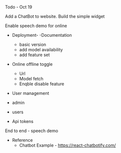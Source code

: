 Todo - Oct 19

Add a ChatBot to website. 
Build the simple widget

Enable speech demo for online

- Deployment- 
  -Documentation 
    - basic version
    - add model availability 
    - add feature set 


- Online offline toggle 
  - Url
  - Model fetch
  - Enqble disable feature


- User management 
- admin
- users 
- Api tokens 

End to end - speech demo 


- Reference
  - Chatbot Example - https://react-chatbotify.com/
